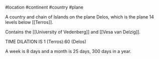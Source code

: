 #location #continent #country #plane 

A country and chain of Islands on the plane Delos, which is the plane 14 levels below [[Terros]].

Contains the [[University of Vedenberg]] and [[Vesa van Delzig]].


TIME DILATION IS 1 (Terros):60 (Delos)

A week is 8 days and a month is 25 days, 300 days in a year.
